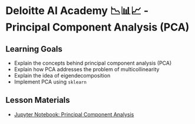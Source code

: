 # Deloitte AI Academy 📉📊📈 - Principal Component Analysis (PCA)

## Learning Goals

- Explain the concepts behind principal component analysis (PCA)
- Explain how PCA addresses the problem of multicollinearity
- Explain the idea of eigendecomposition
- Implement PCA using `sklearn`

## Lesson Materials

- [Jupyter Notebook: Principal Component Analysis](principal_component_analysis.ipynb)

